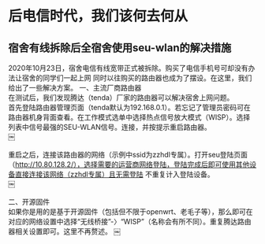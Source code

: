# 后电信时代，我们该何去何从
## 宿舍有线拆除后全宿舍使用seu-wlan的解决措施

2020年10月23日，宿舍电信有线宽带正式被拆除。购买了电信手机号可却没有办法让宿舍的同学们一起上网 同时以往购买的路由器也成为了摆设。在这里，我们给出了一些解决方案。 
一、主流厂商路由器  
在测试后，我们发现腾达（tenda）厂家的路由器可以解决宿舍上网问题。  
首先登陆路由器管理页面（tenda默认为192.168.0.1）。若忘记了管理员密码可在路由器机身背面查看。在工作模式选单中选择热点信号放大模式（WISP）。选择列表中信号最强的SEU-WLAN信号。连接，并按提示重启路由器。  
￼<br/>  
重启之后，连接该路由器的网络（示例中ssid为zzhdl专属）。打开seu登陆页面（http://10.80.128.2/），选择需要的运营商网络登陆，登陆完成后即可使用其他设备直接连接该网络（zzhdl专属）且无需登陆 不重复计入登陆设备。  
￼<br/>  
二、开源固件  
如果你是用的是基于开源固件（包括但不限于openwrt、老毛子等），那么即可在对应的网络设置中选择“无线桥接”-〉“WISP”（名称会有所不同）。重复腾达路由器相关设置即可。这里不再赘述。
￼